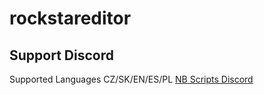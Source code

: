 # rockstareditor

## Support Discord

Supported Languages CZ/SK/EN/ES/PL
[NB Scripts Discord](https://discord.gg/CRm3FQ8d4A)
